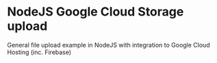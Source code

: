 # NodeJS Google Cloud Storage upload

General file upload example in NodeJS with integration to Google Cloud Hosting (inc. Firebase)
